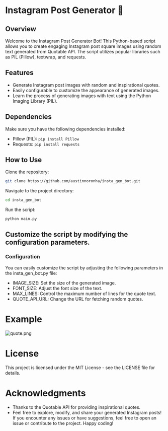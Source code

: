 # Instagram Post Generator 🚀

## Overview
Welcome to the Instagram Post Generator Bot! This Python-based script allows you to create engaging Instagram post square images using random text generated from Quotable API. The script utilizes popular libraries such as PIL (Pillow), textwrap, and requests.

## Features
- Generate Instagram post images with random and inspirational quotes.
- Easily configurable to customize the appearance of generated images.
- Learn the process of generating images with text using the Python Imaging Library (PIL).

## Dependencies
Make sure you have the following dependencies installed:

- Pillow (PIL): ```pip install Pillow```
- Requests: ```pip install requests```

## How to Use

Clone the repository:
```bash
git clone https://github.com/austinnoronha/insta_gen_bot.git
```

Navigate to the project directory:
```bash
cd insta_gen_bot
```

Run the script:
```bash
python main.py
```

## Customize the script by modifying the configuration parameters.

### Configuration
You can easily customize the script by adjusting the following parameters in the insta_gen_bot.py file:

- IMAGE_SIZE: Set the size of the generated image.
- FONT_SIZE: Adjust the font size of the text.
- MAX_LINES: Control the maximum number of lines for the quote text.
- QUOTE_API_URL: Change the URL for fetching random quotes.

# Example

<div class="Box-sc-g0xbh4-0 iIZCet"><img alt="quote.png" src="https://github.com/austinnoronha/insta_gen_bot/blob/development/quote.png?raw=true" data-hpc="true" class="Box-sc-g0xbh4-0 kzRgrI"></div>


# License
This project is licensed under the MIT License - see the LICENSE file for details.

# Acknowledgments
- Thanks to the Quotable API for providing inspirational quotes.
- Feel free to explore, modify, and share your generated Instagram posts! If you encounter any issues or have suggestions, feel free to open an issue or contribute to the project. Happy coding!